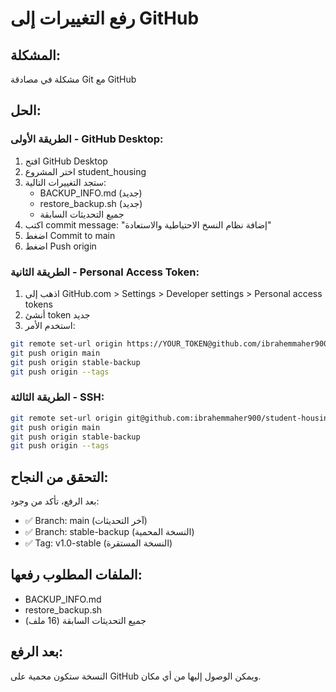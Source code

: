 # رفع التغييرات إلى GitHub

## المشكلة:
مشكلة في مصادقة Git مع GitHub

## الحل:

### الطريقة الأولى - GitHub Desktop:
1. افتح GitHub Desktop
2. اختر المشروع student_housing
3. ستجد التغييرات التالية:
   - BACKUP_INFO.md (جديد)
   - restore_backup.sh (جديد)
   - جميع التحديثات السابقة
4. اكتب commit message: "إضافة نظام النسخ الاحتياطية والاستعادة"
5. اضغط Commit to main
6. اضغط Push origin

### الطريقة الثانية - Personal Access Token:
1. اذهب إلى GitHub.com > Settings > Developer settings > Personal access tokens
2. أنشئ token جديد
3. استخدم الأمر:
```bash
git remote set-url origin https://YOUR_TOKEN@github.com/ibrahemmaher900/student-housing.git
git push origin main
git push origin stable-backup
git push origin --tags
```

### الطريقة الثالثة - SSH:
```bash
git remote set-url origin git@github.com:ibrahemmaher900/student-housing.git
git push origin main
git push origin stable-backup
git push origin --tags
```

## التحقق من النجاح:
بعد الرفع، تأكد من وجود:
- ✅ Branch: main (آخر التحديثات)
- ✅ Branch: stable-backup (النسخة المحمية)
- ✅ Tag: v1.0-stable (النسخة المستقرة)

## الملفات المطلوب رفعها:
- BACKUP_INFO.md
- restore_backup.sh
- جميع التحديثات السابقة (16 ملف)

## بعد الرفع:
النسخة ستكون محمية على GitHub ويمكن الوصول إليها من أي مكان.